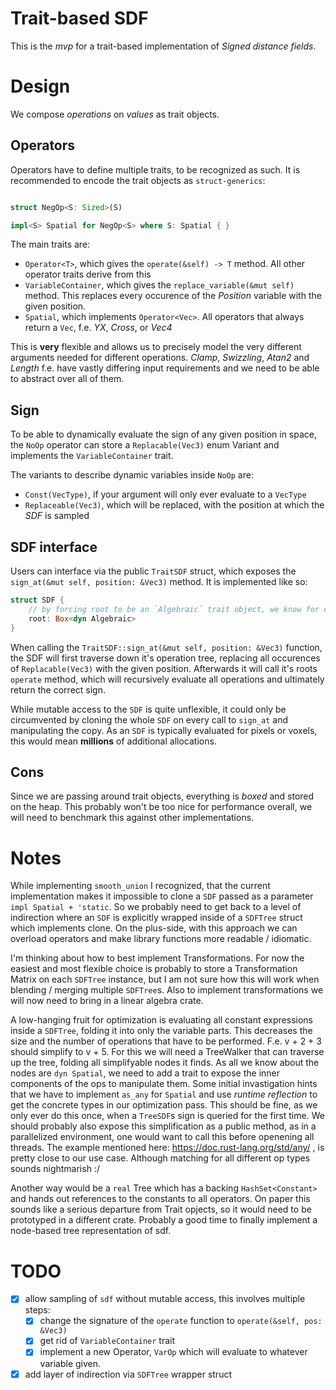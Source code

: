 # Trait-based SDF

This is the *mvp* for a trait-based implementation of *Signed distance fields*.

# Design

We compose *operations* on *values* as trait objects.

## Operators

Operators have to define multiple traits, to be recognized as such. It is recommended to encode the trait objects as `struct-generics`:

```rust

struct NegOp<S: Sized>(S)

impl<S> Spatial for NegOp<S> where S: Spatial { }

```

The main traits are:
 - `Operator<T>`, which gives the `operate(&self) -> T` method. All other operator traits derive from this
 - `VariableContainer`, which gives the `replace_variable(&mut self)` method. This replaces every occurence of the *Position* variable with the given position.
 - `Spatial`, which implements `Operator<Vec>`. All operators that always return a `Vec`, f.e. *YX*, *Cross*, or *Vec4*

This is **very** flexible and allows us to precisely model the very different arguments needed for different operations.
*Clamp*, *Swizzling*, *Atan2* and *Length* f.e. have vastly differing input requirements and we need to be able to abstract over all of them.

## Sign

To be able to dynamically evaluate the sign of any given position in space, the `NoOp` operator can store a `Replacable(Vec3)` enum Variant and implements the `VariableContainer` trait.

The variants to describe dynamic variables inside `NoOp` are:
 - `Const(VecType)`, if your argument will only ever evaluate to a `VecType`
 - `Replaceable(Vec3)`, which will be replaced, with the position at which the *SDF* is sampled

## SDF interface

Users can interface via the public `TraitSDF` struct, which exposes the `sign_at(&mut self, position: &Vec3)` method. It is implemented like so:

```rust
struct SDF {
    // by forcing root to be an `Algebraic` trait object, we know for certain that it will evaluate to an f32
    root: Box<dyn Algebraic>
}
```

When calling the `TraitSDF::sign_at(&mut self, position: &Vec3)` function, the SDF will first traverse down it's operation tree, replacing all occurences of `Replacable(Vec3)` with the given position. Afterwards it will call it's roots `operate` method, which will recursively evaluate all operations and ultimately return the correct sign.

While mutable access to the `SDF` is quite unflexible, it could only be circumvented by cloning the whole `SDF` on every call to `sign_at` and manipulating the copy. As an `SDF` is typically evaluated for pixels or voxels, this would mean **millions** of additional allocations.

## Cons

Since we are passing around trait objects, everything is *boxed* and stored on the heap. This probably won't be too nice for performance overall, we will need to benchmark this against other implementations.

# Notes

While implementing `smooth_union` I recognized, that the current implementation makes it impossible to clone a `SDF` passed as a parameter `impl Spatial + 'static`. So we probably need to get back to a level of indirection where an `SDF` is explicitly wrapped inside of a `SDFTree` struct which implements clone. On the plus-side, with this approach we can overload operators and make library functions more readable / idiomatic.

I'm thinking about how to best implement Transformations. For now the easiest and most flexible choice is probably to store a Transformation Matrix on each `SDFTree` instance, but I am not sure how this will work when blending / merging multiple `SDFTree`s. Also to implement transformations we will now need to bring in a linear algebra crate.

A low-hanging fruit for optimization is evaluating all constant expressions inside a `SDFTree`, folding it into only the variable parts. This decreases the size and the number of operations that have to be performed. F.e. v + 2 + 3 should simplify to v + 5. For this we will need a TreeWalker that can traverse up the tree, folding all simplifyable nodes it finds. As all we know about the nodes are `dyn Spatial`, we need to add a trait to expose the inner components of the ops to manipulate them.
Some initial invastigation hints that we have to implement `as_any` for `Spatial` and use *runtime reflection* to get the concrete types in our optimization pass. This should be fine, as we only ever do this once, when a `TreeSDF`s sign is queried for the first time. We should probably also expose this simplification as a public method, as in a parallelized environment, one would want to call this before openening all threads.
The example mentioned here: https://doc.rust-lang.org/std/any/ , is pretty close to our use case.
Although matching for all different op types sounds nightmarish :/

Another way would be a `real` Tree which has a backing `HashSet<Constant>` and hands out references to the constants to all operators. On paper this sounds like a serious departure from Trait opjects, so it would need to be prototyped in a different crate. Probably a good time to finally implement a node-based tree representation of sdf.

# TODO

 - [x] allow sampling of `sdf` without mutable access, this involves multiple steps:
   - [x] change the signature of the `operate` function to `operate(&self, pos: &Vec3)`
   - [x] get rid of `VariableContainer` trait
   - [x] implement a new Operator, `VarOp` which will evaluate to whatever variable given.
 - [x] add layer of indirection via `SDFTree` wrapper struct